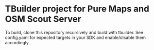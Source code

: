 # TBuilder project for Pure Maps and OSM Scout Server

To build, clone this repository recursively and build with
tbuilder. See config.yaml for expected targets in your SDK and
enable/disable them accordingly.

